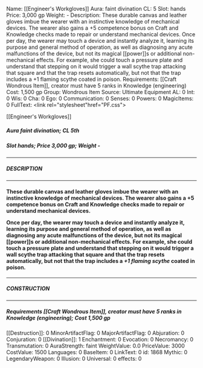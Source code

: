 Name: [[Engineer's Workgloves]]
Aura: faint divination
CL: 5
Slot: hands
Price: 3,000 gp
Weight: -
Description: These durable canvas and leather gloves imbue the wearer with an instinctive knowledge of mechanical devices. The wearer also gains a +5 competence bonus on Craft and Knowledge checks made to repair or understand mechanical devices. Once per day, the wearer may touch a device and instantly analyze it, learning its purpose and general method of operation, as well as diagnosing any acute malfunctions of the device, but not its magical [[power]]s or additional non-mechanical effects. For example, she could touch a pressure plate and understand that stepping on it would trigger a wall scythe trap attacking that square and that the trap resets automatically, but not that the trap includes a +1 flaming scythe coated in poison.
Requirements: [[Craft Wondrous Item]], creator must have 5 ranks in Knowledge (engineering)
Cost: 1,500 gp
Group: Wondrous Item
Source: Ultimate Equipment
AL: 0
Int: 0
Wis: 0
Cha: 0
Ego: 0
Communication: 0
Senses: 0
Powers: 0
MagicItems: 0
FullText: <link rel="stylesheet"href="PF.css"><div class="heading"><p class="alignleft">[[Engineer's Workgloves]]</p><div style="clear: both;"></div></div><div><h5><b>Aura </b>faint divination; <b>CL </b>5th</h5><h5><b>Slot </b>hands; <b>Price </b>3,000 gp; <b>Weight </b>-</h5></div><hr/><div><h5><b>DESCRIPTION</b></h5></div><hr/><div><h4><p>These durable canvas and leather gloves imbue the wearer with an instinctive knowledge of mechanical devices. The wearer also gains a +5 competence bonus on Craft and Knowledge checks made to repair or understand mechanical devices. </p><p>Once per day, the wearer may touch a device and instantly analyze it, learning its purpose and general method of operation, as well as diagnosing any acute malfunctions of the device, but not its magical [[power]]s or additional non-mechanical effects. For example, she could touch a pressure plate and understand that stepping on it would trigger a wall scythe trap attacking that square and that the trap resets automatically, but not that the trap includes a <i>+1 flaming scythe</i> coated in poison.</p></h4></div><hr/><div><h5><b>CONSTRUCTION</b></h5></div><hr/><div><h5><b>Requirements </b>[[Craft Wondrous Item]], creator must have 5 ranks in Knowledge (engineering); <b>Cost </b>1,500 gp</h5></div>
[[Destruction]]: 0
MinorArtifactFlag: 0
MajorArtifactFlag: 0
Abjuration: 0
Conjuration: 0
[[Divination]]: 1
Enchantment: 0
Evocation: 0
Necromancy: 0
Transmutation: 0
AuraStrength: faint
WeightValue: 0.0
PriceValue: 3000
CostValue: 1500
Languages: 0
BaseItem: 0
LinkText: 0
id: 1868
Mythic: 0
LegendaryWeapon: 0
Illusion: 0
Universal: 0
effects: 0

